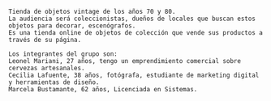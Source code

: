     Tienda de objetos vintage de los años 70 y 80.
    La audiencia será coleccionistas, dueños de locales que buscan estos objetos para decorar, escenógrafos.
    Es una tienda online de objetos de colección que vende sus productos a través de su página. 
    
    Los integrantes del grupo son: 
    Leonel Mariani, 27 años, tengo un emprendimiento comercial sobre cervezas artesanales. 
    Cecilia Lafuente, 38 años, fotógrafa, estudiante de marketing digital y herramientas de diseño.
    Marcela Bustamante, 62 años, Licenciada en Sistemas. 